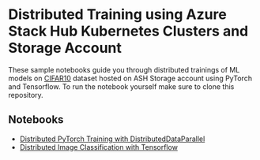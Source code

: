 # Distributed Training using Azure Stack Hub Kubernetes Clusters and Storage Account

These sample notebooks guide you through distributed trainings of ML models on [CIFAR10](https://www.cs.toronto.edu/~kriz/cifar.html) dataset hosted on ASH Storage account using PyTorch and 
Tensorflow. To run the notebook yourself make sure to clone this repository. 

## Notebooks

* [Distributed PyTorch Training with DistributedDataParallel](distributed-pytorch-cifar10.ipynb)
* [Distributed Image Classification with Tensorflow](distributed-tf2-cifar10.ipynb)
